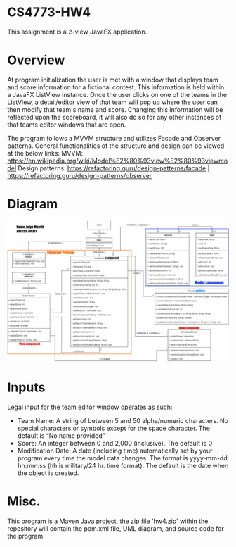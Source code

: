 # CS4773-HW4

This assignment is a 2-view JavaFX application. 

# Overview

At program initialization the user is met with a window that displays team and score information for a fictional contest. This information is held within a JavaFX ListView instance. Once the user clicks on one of the teams in the ListView, a detail/editor view of that team will pop up where the user can then modify that team's name and score. Changing this information will be reflected upon the scoreboard, it will also do so for any other instances of that teams editor windows that are open. 

The program follows a MVVM structure and utilizes Facade and Observer patterns. 
General functionalities of the structure and design can be viewed at the below links:
MVVM: https://en.wikipedia.org/wiki/Model%E2%80%93view%E2%80%93viewmodel
Design patterns: https://refactoring.guru/design-patterns/facade | https://refactoring.guru/design-patterns/observer

# Diagram
![alt text](https://github.com/Jalyn-Merritt/CS4773-HW4/blob/main/assignment4UML.jpg?raw=true)

# Inputs
Legal input for the team editor window operates as such:
  - Team Name: A string of between 5 and 50 alpha/numeric characters. No special characters or symbols except for the space character. The default is “No name provided”
  - Score: An integer between 0 and 2,000 (inclusive). The default is 0
  - Modification Date: A date (including time) automatically set by your program every time the model data changes. The format is yyyy-mm-dd hh:mm:ss (hh is military/24 hr. time format). The default is the date when the object is created.

# Misc.
This program is a Maven Java project, the zip file 'hw4.zip' within the repository will contain the pom.xml file, UML diagram, and source code for the program.
